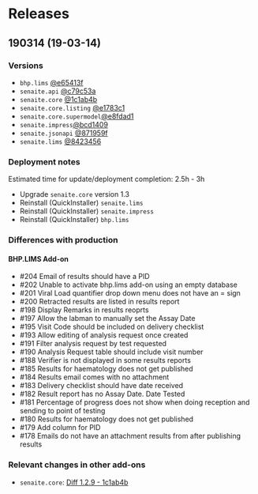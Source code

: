 # Releases

## 190314 (19-03-14)

### Versions

- `bhp.lims` [@e65413f](https://github.com/bhp-lims/bhp.lims/tree/e65413f0b2601d8b606a434070d8ca57cd54c969)
- `senaite.api` [@c79c53a](https://github.com/senaite/senaite.api/tree/c79c53abcbe6e3a5ab3ced86d2f455275efa20cf)
- `senaite.core` [@1c1ab4b](https://github.com/senaite/senaite.core/tree/1c1ab4b0d2c8c09f89384c8e412e406fba698ac0)
- `senaite.core.listing` [@e1783c1](https://github.com/senaite/senaite.core.listing/tree/e1783c1dbce23efe4ce26a99e9ffbff372c6aaf0)
- `senaite.core.supermodel`[@e8fdad1](https://github.com/senaite/senaite.core.supermodel/tree/e8fdad119025c9be2299a76e51946a7007f92177)
- `senaite.impress`[@bcd1409](https://github.com/senaite/senaite.impress/tree/bcd14095901c5118a7133480ea5b7914c43873df)
- `senaite.jsonapi` [@871959f](https://github.com/senaite/senaite.jsonapi/tree/871959f4b1c9edbb477e9456325527ca78e13ec6)
- `senaite.lims` [@8423456](https://github.com/senaite/senaite.lims/tree/8423456f46023c6859d71c71c00db9c931754a4d)

### Deployment notes

Estimated time for update/deployment completion: 2.5h - 3h

- Upgrade `senaite.core` version 1.3
- Reinstall (QuickInstaller) `senaite.lims` 
- Reinstall (QuickInstaller) `senaite.impress` 
- Reinstall (QuickInstaller) `bhp.lims`

### Differences with production

#### BHP.LIMS Add-on

- #204 Email of results should have a PID
- #202 Unable to activate bhp.lims add-on using an empty database
- #201 Viral Load quantifier drop down menu does not have an = sign
- #200 Retracted results are listed in results report
- #198 Display Remarks in results reoprts
- #197 Allow the labman to manually set the Assay Date
- #195 Visit Code should be included on delivery checklist
- #193 Allow editing of analysis request once created
- #191 Filter analysis request by test requested
- #190 Analysis Request table should include visit number
- #188 Verifier is not displayed in some results reports
- #185 Results for haematology does not get published
- #184 Results email comes with no attachment
- #183 Delivery checklist should have date received
- #182 Result report has no Assay Date. Date Tested
- #181 Percentage of progress does not show when doing reception and sending to point of testing
- #180 Results for haematology does not get published
- #179 Add column for PID
- #178 Emails do not have an attachment results from after publishing results

### Relevant changes in other add-ons

- `senaite.core`: [Diff 1.2.9 - 1c1ab4b](https://github.com/senaite/senaite.core/compare/1.2.9...1c1ab4b#diff-db23dcd814354c954091a9b90dbfd92a)
